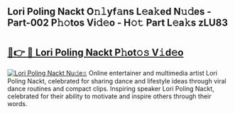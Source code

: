 ## Lori Poling Nackt O𝚗𝚕yf𝚊ns L𝚎a𝚔ed N𝚞𝚍es - Part-002 P𝚑𝚘tos Vi𝚍𝚎o - H𝚘𝚝 Part L𝚎a𝚔s zLU83

# <h2><a href="http://kf00gll.oniu.top/?m=Lori+Poling+Nackt">🔗👉 🔴 Lori Poling Nackt P𝚑ot𝚘𝚜 V𝚒d𝚎o</a></h2>

[![Lori Poling Nackt Nu𝚍e𝚜](https://i.imgur.com/0qMVB7G.gif)](http://kf00gll.oniu.top/?m=Lori+Poling+Nackt)
Online entertainer and multimedia artist Lori Poling Nackt, celebrated for sharing dance and lifestyle ideas through viral dance routines and compact clips. Inspiring speaker Lori Poling Nackt, celebrated for their ability to motivate and inspire others through their words.  
